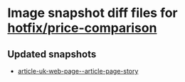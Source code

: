 # Image snapshot diff files for [hotfix/price-comparison](https://github.com/brightsitesconsulting/indy-pwamp/pull/1814)

## Updated snapshots
- [article-uk-web-page--article-page-story](./article-uk-web-page--article-page-story)
